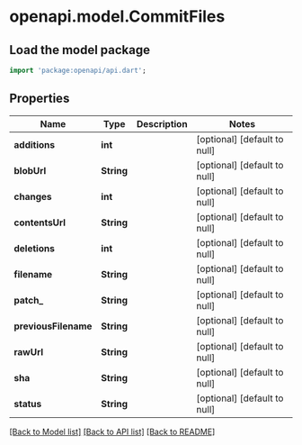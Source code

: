 # openapi.model.CommitFiles

## Load the model package
```dart
import 'package:openapi/api.dart';
```

## Properties
Name | Type | Description | Notes
------------ | ------------- | ------------- | -------------
**additions** | **int** |  | [optional] [default to null]
**blobUrl** | **String** |  | [optional] [default to null]
**changes** | **int** |  | [optional] [default to null]
**contentsUrl** | **String** |  | [optional] [default to null]
**deletions** | **int** |  | [optional] [default to null]
**filename** | **String** |  | [optional] [default to null]
**patch_** | **String** |  | [optional] [default to null]
**previousFilename** | **String** |  | [optional] [default to null]
**rawUrl** | **String** |  | [optional] [default to null]
**sha** | **String** |  | [optional] [default to null]
**status** | **String** |  | [optional] [default to null]

[[Back to Model list]](../README.md#documentation-for-models) [[Back to API list]](../README.md#documentation-for-api-endpoints) [[Back to README]](../README.md)



